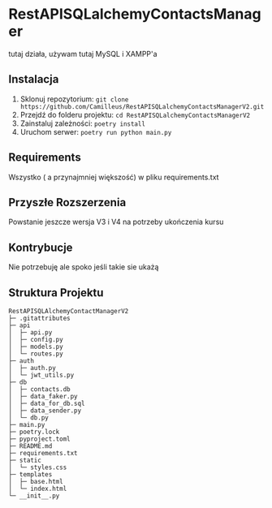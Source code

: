 # RestAPISQLalchemyContactsManager

tutaj działa, używam tutaj MySQL i XAMPP'a

## Instalacja

1. Sklonuj repozytorium: `git clone https://github.com/Camilleus/RestAPISQLalchemyContactsManagerV2.git`
2. Przejdź do folderu projektu: `cd RestAPISQLalchemyContactsManagerV2`
3. Zainstaluj zależności: `poetry install`
4. Uruchom serwer: `poetry run python main.py`

## Requirements

Wszystko ( a przynajmniej większość) w pliku requirements.txt

## Przyszłe Rozszerzenia

Powstanie jeszcze wersja V3 i V4 na potrzeby ukończenia kursu

## Kontrybucje

Nie potrzebuję ale spoko jeśli takie sie ukażą

## Struktura Projektu

```
RestAPISQLAlchemyContactManagerV2
├─ .gitattributes
├─ api
│  ├─ api.py
│  ├─ config.py
│  ├─ models.py
│  └─ routes.py
├─ auth
│  ├─ auth.py
│  └─ jwt_utils.py
├─ db
│  ├─ contacts.db
│  ├─ data_faker.py
│  ├─ data_for_db.sql
│  ├─ data_sender.py
│  └─ db.py
├─ main.py
├─ poetry.lock
├─ pyproject.toml
├─ README.md
├─ requirements.txt
├─ static
│  └─ styles.css
├─ templates
│  ├─ base.html
│  └─ index.html
└─ __init__.py
```
